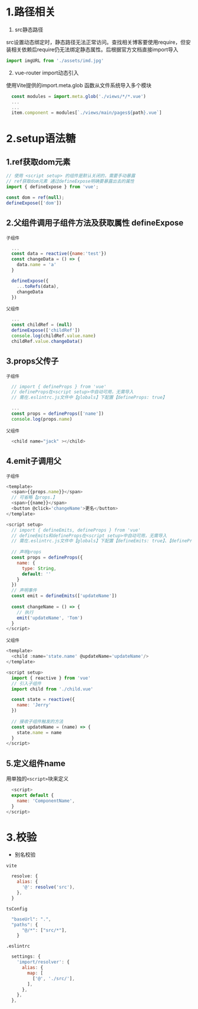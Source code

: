 
# 1.路径相关
1. src静态路径

src设置动态绑定时，静态路径无法正常访问。查找相关博客要使用require，但安装相关依赖后require仍无法绑定静态属性。后根据官方文档直接import导入
```js
import imgURL from './assets/imd.jpg'
```

2. vue-router import动态引入

使用Vite提供的import.meta.glob 函数从文件系统导入多个模块
```js
  const modules = import.meta.glob('./views/*/*.vue')
  ...
  ...
  item.component = modules[`./views/main/pages${path}.vue`]
```

# 2.setup语法糖
## 1.ref获取dom元素
```js
// 使用 <script setup> 的组件是默认关闭的，需要手动暴露
// ref获取dom元素 通过defineExpose明确要暴露出去的属性
import { defineExpose } from 'vue';

const dom = ref(null);
defineExpose(['dom'])
```

## 2.父组件调用子组件方法及获取属性 defineExpose
`子组件`
```js
  ...
  const data = reactive({name:'test'})
  const changeData = () => {
    data.name = 'a'
  }

  defineExpose({
    ...toRefs(data),
    changeData
  })
```
`父组件`
```js
  ...
  const childRef = (null)
  defineExpose(['childRef'])
  console.log(childRef.value.name)
  childRef.value.changeData()
```

## 3.props父传子

`子组件`
```js
  // import { defineProps } from 'vue'
  // defineProps在<script setup>中自动可用，无需导入
  // 需在.eslintrc.js文件中【globals】下配置【defineProps: true】

  ...
  const props = defineProps(['name'])
  console.log(props.name)
```
`父组件`
```js
  <child name="jack" ></child>
```

## 4.emit子调用父
`子组件`
```js
<template>
  <span>{{props.name}}</span>
  // 可省略【props.】
  <span>{{name}}</span>
  <button @click='changeName'>更名</button>
</template>

<script setup>
  // import { defineEmits, defineProps } from 'vue'
  // defineEmits和defineProps在<script setup>中自动可用，无需导入
  // 需在.eslintrc.js文件中【globals】下配置【defineEmits: true】、【defineProps: true】
	
  // 声明props
  const props = defineProps({
    name: {
      type: String,
      default: ''
    }
  }) 
  // 声明事件
  const emit = defineEmits(['updateName'])
  
  const changeName = () => {
    // 执行
    emit('updateName', 'Tom')
  }
</script>

```

`父组件`

```js
<template>
  <child :name='state.name' @updateName='updateName'/>  
</template>

<script setup>
  import { reactive } from 'vue'
  // 引入子组件
  import child from './child.vue'

  const state = reactive({
    name: 'Jerry'
  })
  
  // 接收子组件触发的方法
  const updateName = (name) => {
    state.name = name
  }
</script>

```

## 5.定义组件name
用单独的`<script>`块来定义
```js
  <script>
  export default {
    name: 'ComponentName',
  }
</script>

```

# 3.校验
* 别名校验

`vite`
```js
  resolve: {
    alias: {
      '@': resolve('src'),
    },
  }
```
`tsConfig`
```js
  "baseUrl": ".",
  "paths": {
      "@/*": ["src/*"],
    }
```
`.eslintrc`
```js
  settings: {
    'import/resolver': {
      alias: {
        map: [
          ['@', './src/'],
        ],
      },
    },
  },
```
